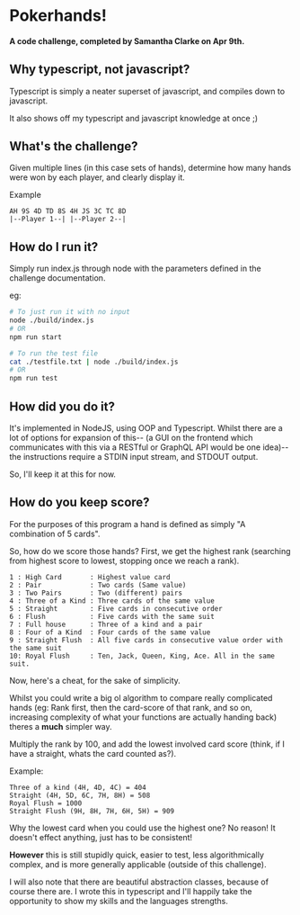 # Pokerhands!
#### A code challenge, completed by Samantha Clarke on Apr 9th.


## Why typescript, not javascript?
Typescript is simply a neater superset of javascript, and compiles down to javascript.

It also shows off my typescript and javascript knowledge at once ;)


## What's the challenge?

Given multiple lines (in this case sets of hands), determine how many hands were won by each player, and clearly display it.

Example
```
AH 9S 4D TD 8S 4H JS 3C TC 8D
|--Player 1--| |--Player 2--|
```


## How do I run it?

Simply run index.js through node with the parameters defined in the challenge documentation.

eg:
```bash
# To just run it with no input
node ./build/index.js
# OR
npm run start

# To run the test file
cat ./testfile.txt | node ./build/index.js
# OR
npm run test
```


## How did you do it?

It's implemented in NodeJS, using OOP and Typescript. Whilst there are a lot of options for expansion of this-- (a GUI on the frontend which communicates with this via a RESTful or GraphQL API would be one idea)-- the instructions require a STDIN input stream, and STDOUT output.

So, I'll keep it at this for now.


## How do you keep score?

For the purposes of this program a hand is defined as simply "A combination of 5 cards".

So, how do we score those hands?
First, we get the highest rank (searching from highest score to lowest, stopping once we reach a rank).
```
1 : High Card		: Highest value card
2 : Pair			: Two cards (Same value)
3 : Two Pairs		: Two (different) pairs
4 : Three of a Kind	: Three cards of the same value
5 : Straight		: Five cards in consecutive order
6 : Flush			: Five cards with the same suit
7 : Full house		: Three of a kind and a pair
8 : Four of a Kind	: Four cards of the same value
9 : Straight Flush	: All five cards in consecutive value order with the same suit
10: Royal Flush		: Ten, Jack, Queen, King, Ace. All in the same suit.
```

Now, here's a cheat, for the sake of simplicity.

Whilst you could write a big ol algorithm to compare really complicated hands (eg: Rank first, then the card-score of that rank, and so on, increasing complexity of what your functions are actually handing back) theres a **much** simpler way.

Multiply the rank by 100, and add the lowest involved card score (think, if I have a straight, whats the card counted as?).

Example:
```
Three of a kind (4H, 4D, 4C) = 404
Straight (4H, 5D, 6C, 7H, 8H) = 508
Royal Flush = 1000
Straight Flush (9H, 8H, 7H, 6H, 5H) = 909
```

Why the lowest card when you could use the highest one? No reason! It doesn't effect anything, just has to be consistent!

**However** this is still stupidly quick, easier to test, less algorithmically complex, and is more generally applicable (outside of this challenge).

I will also note that there are beautiful abstraction classes, because of course there are. I wrote this in typescript and I'll happily take the opportunity to show my skills and the languages strengths. 